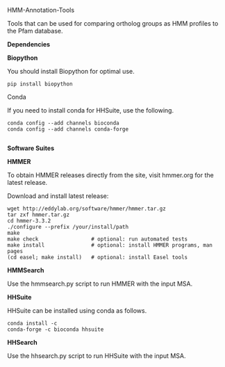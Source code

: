 HMM-Annotation-Tools

Tools that can be used for comparing ortholog groups as HMM profiles to the Pfam database.

**Dependencies**

**Biopython**

You should install Biopython for optimal use.

```pip install biopython```

Conda

If you need to install conda for HHSuite, use the following.

```
conda config --add channels bioconda
conda config --add channels conda-forge
   
   ```



**Software Suites**


**HMMER**

To obtain HMMER releases directly from the site, visit hmmer.org for the latest release.

Download and install latest release: 

   ```
wget http://eddylab.org/software/hmmer/hmmer.tar.gz
tar zxf hmmer.tar.gz
cd hmmer-3.3.2
./configure --prefix /your/install/path
make
make check                 # optional: run automated tests
make install               # optional: install HMMER programs, man pages
(cd easel; make install)   # optional: install Easel tools
   ```
   
   
**HMMSearch**

Use the hmmsearch.py script to run HMMER with the input MSA. 


**HHSuite**

HHSuite can be installed using conda as follows.

```
conda install -c
conda-forge -c bioconda hhsuite
```

**HHSearch**

Use the hhsearch.py script to run HHSuite with the input MSA. 
